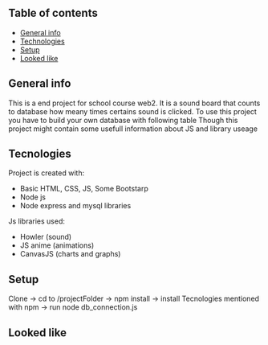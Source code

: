 ## Table of contents
* [General info](#general-info)
* [Technologies](#tecnologies)
* [Setup](#setup)
* [Looked like](#lookedlike)

## General info
This is a end project for school course web2.
It is a sound board that counts to database how meany times certains sound is clicked.
To use this project you have to build your own database with following table
Though this project might contain some usefull information about JS and library useage


## Tecnologies
Project is created with:
* Basic HTML, CSS, JS, Some Bootstarp
* Node js
* Node express and mysql libraries

Js libraries used:
* Howler (sound)
* JS anime (animations)
* CanvasJS (charts and graphs)

## Setup
Clone -> cd to /projectFolder -> npm install -> install Tecnologies mentioned with npm -> run node db_connection.js

## Looked like
